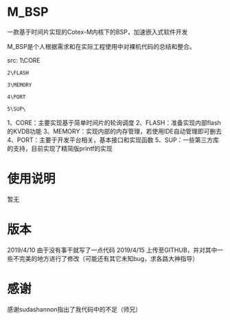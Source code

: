 # M_BSP
一款基于时间片实现的Cotex-M内核下的BSP，加速嵌入式软件开发

M_BSP是个人根据需求和在实际工程使用中对裸机代码的总结和整合。

src:
	1\CORE
	
	2\FLASH
	
	3\MEMORY
	
	4\PORT
	
	5\SUP\
	
	
1、CORE：主要实现基于简单时间片的轮询调度
2、FLASH：准备实现内部flash的KVDB功能
3、MEMORY：实现内部的内存管理，若使用IDE自动管理即可删去
4、PORT：主要于开发平台相关，基本接口和实现函数
5、SUP：一些第三方库的支持，目前实现了精简版printf的实现


# 使用说明
暂无

# 版本
2019/4/10  由于没有事干就写了一点代码
2019/4/15  上传至GITHUB，并对其中一些不完美的地方进行了修改（可能还有其它未知bug，求各路大神指导）

# 感谢
感谢sudashannon指出了我代码中的不足（师兄）
